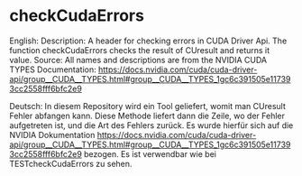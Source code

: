 # checkCudaErrors
English:
Description: A header for checking errors in CUDA Driver Api.
             The function checkCudaErrors checks the result of CUresult
             and returns it value. 
Source:      All names and descriptions are from the NVIDIA CUDA TYPES Documentation:
https://docs.nvidia.com/cuda/cuda-driver-api/group__CUDA__TYPES.html#group__CUDA__TYPES_1gc6c391505e117393cc2558fff6bfc2e9 

Deutsch:
In diesem Repository wird ein Tool geliefert, womit man CUresult Fehler abfangen kann. Diese Methode liefert dann die Zeile, wo der Fehler aufgetreten ist, und die Art des Fehlers zurück.
Es wurde hierfür sich auf die NVIDIA Dokumentation 
https://docs.nvidia.com/cuda/cuda-driver-api/group__CUDA__TYPES.html#group__CUDA__TYPES_1gc6c391505e117393cc2558fff6bfc2e9 
bezogen.
Es ist verwendbar wie bei TESTcheckCudaErrors zu sehen.
